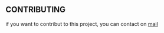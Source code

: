 ## CONTRIBUTING
if you want to contribut to this project, you can contact on [mail](contacthypll@gmail.com)

